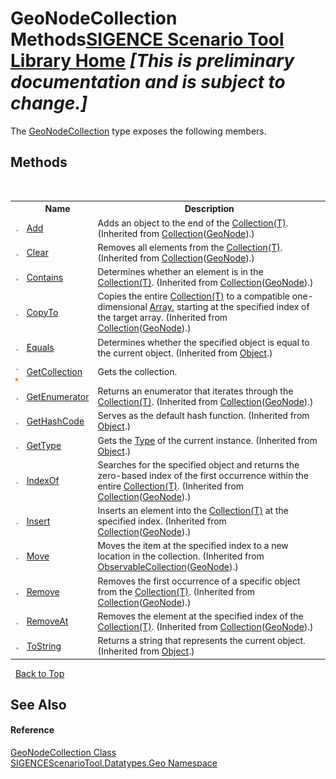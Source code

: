 # GeoNodeCollection Methods<a href="https://github.com/ObiWanLansi/SIGENCE-Scenario-Tool">SIGENCE Scenario Tool Library Home</a> _**\[This is preliminary documentation and is subject to change.\]**_

The <a href="195ad2ea-cc4b-7877-a889-8fe8f7d955b9.md">GeoNodeCollection</a> type exposes the following members.


## Methods
&nbsp;<table><tr><th></th><th>Name</th><th>Description</th></tr><tr><td>![Public method](media/pubmethod.gif "Public method")</td><td><a href="http://msdn2.microsoft.com/en-us/library/ms132404" target="_blank">Add</a></td><td>
Adds an object to the end of the <a href="http://msdn2.microsoft.com/en-us/library/ms132397" target="_blank">Collection(T)</a>.
 (Inherited from <a href="http://msdn2.microsoft.com/en-us/library/ms132397" target="_blank">Collection</a>(<a href="cd1ae6eb-a615-2da7-6111-381600560c04.md">GeoNode</a>).)</td></tr><tr><td>![Public method](media/pubmethod.gif "Public method")</td><td><a href="http://msdn2.microsoft.com/en-us/library/ms132405" target="_blank">Clear</a></td><td>
Removes all elements from the <a href="http://msdn2.microsoft.com/en-us/library/ms132397" target="_blank">Collection(T)</a>.
 (Inherited from <a href="http://msdn2.microsoft.com/en-us/library/ms132397" target="_blank">Collection</a>(<a href="cd1ae6eb-a615-2da7-6111-381600560c04.md">GeoNode</a>).)</td></tr><tr><td>![Public method](media/pubmethod.gif "Public method")</td><td><a href="http://msdn2.microsoft.com/en-us/library/ms132407" target="_blank">Contains</a></td><td>
Determines whether an element is in the <a href="http://msdn2.microsoft.com/en-us/library/ms132397" target="_blank">Collection(T)</a>.
 (Inherited from <a href="http://msdn2.microsoft.com/en-us/library/ms132397" target="_blank">Collection</a>(<a href="cd1ae6eb-a615-2da7-6111-381600560c04.md">GeoNode</a>).)</td></tr><tr><td>![Public method](media/pubmethod.gif "Public method")</td><td><a href="http://msdn2.microsoft.com/en-us/library/ms132408" target="_blank">CopyTo</a></td><td>
Copies the entire <a href="http://msdn2.microsoft.com/en-us/library/ms132397" target="_blank">Collection(T)</a> to a compatible one-dimensional <a href="http://msdn2.microsoft.com/en-us/library/czz5hkty" target="_blank">Array</a>, starting at the specified index of the target array.
 (Inherited from <a href="http://msdn2.microsoft.com/en-us/library/ms132397" target="_blank">Collection</a>(<a href="cd1ae6eb-a615-2da7-6111-381600560c04.md">GeoNode</a>).)</td></tr><tr><td>![Public method](media/pubmethod.gif "Public method")</td><td><a href="http://msdn2.microsoft.com/en-us/library/bsc2ak47" target="_blank">Equals</a></td><td>
Determines whether the specified object is equal to the current object.
 (Inherited from <a href="http://msdn2.microsoft.com/en-us/library/e5kfa45b" target="_blank">Object</a>.)</td></tr><tr><td>![Public method](media/pubmethod.gif "Public method")![Static member](media/static.gif "Static member")</td><td><a href="2cf3d14c-3972-b952-904c-3936b41d2020.md">GetCollection</a></td><td>
Gets the collection.</td></tr><tr><td>![Public method](media/pubmethod.gif "Public method")</td><td><a href="http://msdn2.microsoft.com/en-us/library/ms132409" target="_blank">GetEnumerator</a></td><td>
Returns an enumerator that iterates through the <a href="http://msdn2.microsoft.com/en-us/library/ms132397" target="_blank">Collection(T)</a>.
 (Inherited from <a href="http://msdn2.microsoft.com/en-us/library/ms132397" target="_blank">Collection</a>(<a href="cd1ae6eb-a615-2da7-6111-381600560c04.md">GeoNode</a>).)</td></tr><tr><td>![Public method](media/pubmethod.gif "Public method")</td><td><a href="http://msdn2.microsoft.com/en-us/library/zdee4b3y" target="_blank">GetHashCode</a></td><td>
Serves as the default hash function.
 (Inherited from <a href="http://msdn2.microsoft.com/en-us/library/e5kfa45b" target="_blank">Object</a>.)</td></tr><tr><td>![Public method](media/pubmethod.gif "Public method")</td><td><a href="http://msdn2.microsoft.com/en-us/library/dfwy45w9" target="_blank">GetType</a></td><td>
Gets the <a href="http://msdn2.microsoft.com/en-us/library/42892f65" target="_blank">Type</a> of the current instance.
 (Inherited from <a href="http://msdn2.microsoft.com/en-us/library/e5kfa45b" target="_blank">Object</a>.)</td></tr><tr><td>![Public method](media/pubmethod.gif "Public method")</td><td><a href="http://msdn2.microsoft.com/en-us/library/ms132410" target="_blank">IndexOf</a></td><td>
Searches for the specified object and returns the zero-based index of the first occurrence within the entire <a href="http://msdn2.microsoft.com/en-us/library/ms132397" target="_blank">Collection(T)</a>.
 (Inherited from <a href="http://msdn2.microsoft.com/en-us/library/ms132397" target="_blank">Collection</a>(<a href="cd1ae6eb-a615-2da7-6111-381600560c04.md">GeoNode</a>).)</td></tr><tr><td>![Public method](media/pubmethod.gif "Public method")</td><td><a href="http://msdn2.microsoft.com/en-us/library/ms132411" target="_blank">Insert</a></td><td>
Inserts an element into the <a href="http://msdn2.microsoft.com/en-us/library/ms132397" target="_blank">Collection(T)</a> at the specified index.
 (Inherited from <a href="http://msdn2.microsoft.com/en-us/library/ms132397" target="_blank">Collection</a>(<a href="cd1ae6eb-a615-2da7-6111-381600560c04.md">GeoNode</a>).)</td></tr><tr><td>![Public method](media/pubmethod.gif "Public method")</td><td><a href="http://msdn2.microsoft.com/en-us/library/ms654933" target="_blank">Move</a></td><td>
Moves the item at the specified index to a new location in the collection.
 (Inherited from <a href="http://msdn2.microsoft.com/en-us/library/ms668604" target="_blank">ObservableCollection</a>(<a href="cd1ae6eb-a615-2da7-6111-381600560c04.md">GeoNode</a>).)</td></tr><tr><td>![Public method](media/pubmethod.gif "Public method")</td><td><a href="http://msdn2.microsoft.com/en-us/library/ms132413" target="_blank">Remove</a></td><td>
Removes the first occurrence of a specific object from the <a href="http://msdn2.microsoft.com/en-us/library/ms132397" target="_blank">Collection(T)</a>.
 (Inherited from <a href="http://msdn2.microsoft.com/en-us/library/ms132397" target="_blank">Collection</a>(<a href="cd1ae6eb-a615-2da7-6111-381600560c04.md">GeoNode</a>).)</td></tr><tr><td>![Public method](media/pubmethod.gif "Public method")</td><td><a href="http://msdn2.microsoft.com/en-us/library/ms132414" target="_blank">RemoveAt</a></td><td>
Removes the element at the specified index of the <a href="http://msdn2.microsoft.com/en-us/library/ms132397" target="_blank">Collection(T)</a>.
 (Inherited from <a href="http://msdn2.microsoft.com/en-us/library/ms132397" target="_blank">Collection</a>(<a href="cd1ae6eb-a615-2da7-6111-381600560c04.md">GeoNode</a>).)</td></tr><tr><td>![Public method](media/pubmethod.gif "Public method")</td><td><a href="http://msdn2.microsoft.com/en-us/library/7bxwbwt2" target="_blank">ToString</a></td><td>
Returns a string that represents the current object.
 (Inherited from <a href="http://msdn2.microsoft.com/en-us/library/e5kfa45b" target="_blank">Object</a>.)</td></tr></table>&nbsp;
<a href="#geonodecollection-methods">Back to Top</a>

## See Also


#### Reference
<a href="195ad2ea-cc4b-7877-a889-8fe8f7d955b9.md">GeoNodeCollection Class</a><br /><a href="22f4598b-4676-3d28-691e-d0e1597755ea.md">SIGENCEScenarioTool.Datatypes.Geo Namespace</a><br />